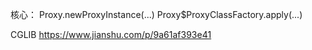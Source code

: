 核心：
Proxy.newProxyInstance(...)
Proxy$ProxyClassFactory.apply(...)


CGLIB
https://www.jianshu.com/p/9a61af393e41